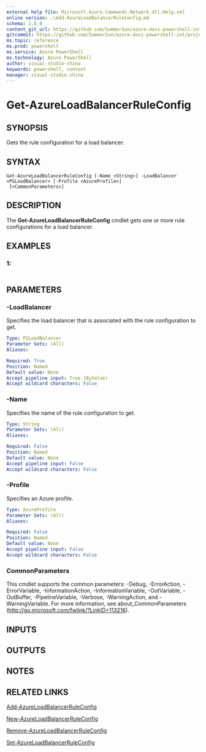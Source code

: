 ```yaml
---
external help file: Microsoft.Azure.Commands.Network.dll-Help.xml
online version: .\Add-AzureLoadBalancerRuleConfig.md
schema: 2.0.0
content_git_url: https://github.com/SummerSun/azure-docs-powershell-int/projects/azure-docs-powershell-int/azureps-cmdlets-docs/ResourceManager/AzureRM.Network/v0.9.8/CmdletMDs/Get-AzureLoadBalancerRuleConfig.md
gitcommit: https://github.com/SummerSun/azure-docs-powershell-int/projects/azure-docs-powershell-int/azureps-cmdlets-docs/ResourceManager/AzureRM.Network/v0.9.8/CmdletMDs/Get-AzureLoadBalancerRuleConfig.md
ms.topic: reference
ms.prod: powershell
ms.service: Azure PowerShell
ms.technology: Azure PowerShell
author: visual-studio-china
keywords: powershell, content
manager: visual-studio-china
---
```


# Get-AzureLoadBalancerRuleConfig

## SYNOPSIS
Gets the rule configuration for a load balancer.

## SYNTAX

```
Get-AzureLoadBalancerRuleConfig [-Name <String>] -LoadBalancer <PSLoadBalancer> [-Profile <AzureProfile>]
 [<CommonParameters>]
```

## DESCRIPTION
The **Get-AzureLoadBalancerRuleConfig** cmdlet gets one or more rule configurations for a load balancer.

## EXAMPLES

### 1:
```

```

## PARAMETERS

### -LoadBalancer
Specifies the load balancer that is associated with the rule configuration to get.

```yaml
Type: PSLoadBalancer
Parameter Sets: (All)
Aliases: 

Required: True
Position: Named
Default value: None
Accept pipeline input: True (ByValue)
Accept wildcard characters: False
```

### -Name
Specifies the name of the rule configuration to get.

```yaml
Type: String
Parameter Sets: (All)
Aliases: 

Required: False
Position: Named
Default value: None
Accept pipeline input: False
Accept wildcard characters: False
```

### -Profile
Specifies an Azure profile.

```yaml
Type: AzureProfile
Parameter Sets: (All)
Aliases: 

Required: False
Position: Named
Default value: None
Accept pipeline input: False
Accept wildcard characters: False
```

### CommonParameters
This cmdlet supports the common parameters: -Debug, -ErrorAction, -ErrorVariable, -InformationAction, -InformationVariable, -OutVariable, -OutBuffer, -PipelineVariable, -Verbose, -WarningAction, and -WarningVariable. For more information, see about_CommonParameters (http://go.microsoft.com/fwlink/?LinkID=113216).

## INPUTS

## OUTPUTS

## NOTES

## RELATED LINKS

[Add-AzureLoadBalancerRuleConfig](.\Add-AzureLoadBalancerRuleConfig.md)

[New-AzureLoadBalancerRuleConfig](.\New-AzureLoadBalancerRuleConfig.md)

[Remove-AzureLoadBalancerRuleConfig](.\Remove-AzureLoadBalancerRuleConfig.md)

[Set-AzureLoadBalancerRuleConfig](.\Set-AzureLoadBalancerRuleConfig.md)

